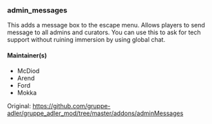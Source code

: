 ### admin_messages
This adds a message box to the escape menu. Allows players to send message to all admins and curators. You can use this to ask for tech support without ruining immersion by using global chat.

#### Maintainer(s)
* McDiod
* Arend
* Ford
* Mokka

Original: https://github.com/gruppe-adler/gruppe_adler_mod/tree/master/addons/adminMessages
